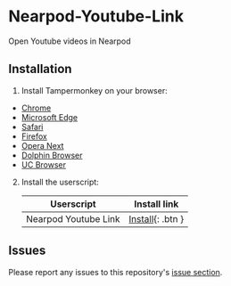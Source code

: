 # Nearpod-Youtube-Link

Open Youtube videos in Nearpod

## Installation

1. Install Tampermonkey on your browser:
  * [Chrome](https://www.tampermonkey.net/?ext=dhdg&browser=chrome)
  * [Microsoft Edge](https://www.tampermonkey.net/?ext=dhdg&browser=edge)
  * [Safari](https://www.tampermonkey.net/?ext=dhdg&browser=safari)
  * [Firefox](https://www.tampermonkey.net/?ext=dhdg&browser=firefox)
  * [Opera Next](https://www.tampermonkey.net/?ext=dhdg&browser=opera)
  * [Dolphin Browser](https://www.tampermonkey.net/?ext=dhdg&browser=dolphin)
  * [UC Browser](https://www.tampermonkey.net/?ext=dhdg&browser=ucweb)  

2. Install the userscript:

	| Userscript             | Install link |
	|------------------------|:------------:|
	| Nearpod Youtube Link   | [Install](https://github.com/BlazerYoo/Nearpod-Youtube-Link/raw/main/Nearpod_Youtube_Link.user.js){: .btn } |

## Issues

Please report any issues to this repository's [issue section](https://github.com/BlazerYoo/Nearpod-Youtube-Link/issues).
